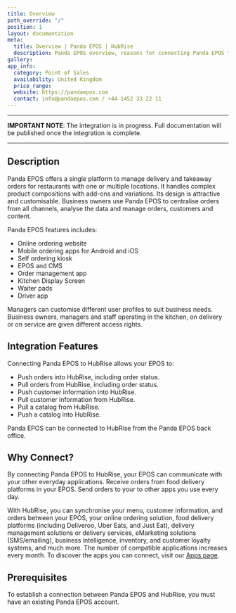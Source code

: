 ```yaml
---
title: Overview
path_override: "/"
position: 1
layout: documentation
meta:
  title: Overview | Panda EPOS | HubRise
  description: Panda EPOS overview, reasons for connecting Panda EPOS to HubRise and summary of integrated features. Synchronise data between your EPOS and your apps.
gallery:
app_info:
  category: Point of Sales
  availability: United Kingdom
  price_range:
  website: https://pandaepos.com
  contact: info@pandaepos.com / +44 1452 33 22 11
---
```


---

**IMPORTANT NOTE**: The integration is in progress. Full documentation will be published once the integration is complete.

---

## Description

Panda EPOS offers a single platform to manage delivery and takeaway orders for restaurants with one or multiple locations. It handles complex product compositions with add-ons and variations. Its design is attractive and customisable. Business owners use Panda EPOS to centralise orders from all channels, analyse the data and manage orders, customers and content.

Panda EPOS features includes:

- Online ordering website
- Mobile ordering apps for Android and iOS
- Self ordering kiosk
- EPOS and CMS
- Order management app
- Kitchen Display Screen
- Waiter pads
- Driver app

Managers can customise different user profiles to suit business needs. Business owners, managers and staff operating in the kitchen, on delivery or on service are given different access rights.

## Integration Features

Connecting Panda EPOS to HubRise allows your EPOS to:

- Push orders into HubRise, including order status.
- Pull orders from HubRise, including order status.
- Push customer information into HubRise.
- Pull customer information from HubRise.
- Pull a catalog from HubRise.
- Push a catalog into HubRise.

Panda EPOS can be connected to HubRise from the Panda EPOS back office.

## Why Connect?

By connecting Panda EPOS to HubRise, your EPOS can communicate with your other everyday applications. Receive orders from food delivery platforms in your EPOS. Send orders to your to other apps you use every day.

With HubRise, you can synchronise your menu, customer information, and orders between your EPOS, your online ordering solution, food delivery platforms (including Deliveroo, Uber Eats, and Just Eat), delivery management solutions or delivery services, eMarketing solutions (SMS/emailing), business intelligence, inventory, and customer loyalty systems, and much more. The number of compatible applications increases every month. To discover the apps you can connect, visit our [Apps page](/apps).

## Prerequisites

To establish a connection between Panda EPOS and HubRise, you must have an existing Panda EPOS account.
